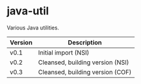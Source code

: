 # java-util
Various Java utilities.

| Version | Description |
| :------- | ----------- |
| v0.1 | Initial import (NSI) |
| v0.2 | Cleansed, building version (NSI) |
| v0.3 | Cleansed, building version (COF) |
